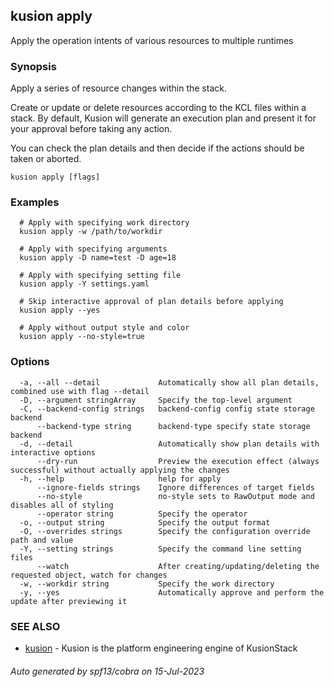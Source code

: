 ## kusion apply

Apply the operation intents of various resources to multiple runtimes

### Synopsis

Apply a series of resource changes within the stack.

Create or update or delete resources according to the KCL files within a stack. By default, Kusion will generate an execution plan and present it for your approval before taking any action.

You can check the plan details and then decide if the actions should be taken or aborted.

```
kusion apply [flags]
```

### Examples

```
  # Apply with specifying work directory
  kusion apply -w /path/to/workdir
  
  # Apply with specifying arguments
  kusion apply -D name=test -D age=18
  
  # Apply with specifying setting file
  kusion apply -Y settings.yaml
  
  # Skip interactive approval of plan details before applying
  kusion apply --yes
  
  # Apply without output style and color
  kusion apply --no-style=true
```

### Options

```
  -a, --all --detail             Automatically show all plan details, combined use with flag --detail
  -D, --argument stringArray     Specify the top-level argument
  -C, --backend-config strings   backend-config config state storage backend
      --backend-type string      backend-type specify state storage backend
  -d, --detail                   Automatically show plan details with interactive options
      --dry-run                  Preview the execution effect (always successful) without actually applying the changes
  -h, --help                     help for apply
      --ignore-fields strings    Ignore differences of target fields
      --no-style                 no-style sets to RawOutput mode and disables all of styling
      --operator string          Specify the operator
  -o, --output string            Specify the output format
  -O, --overrides strings        Specify the configuration override path and value
  -Y, --setting strings          Specify the command line setting files
      --watch                    After creating/updating/deleting the requested object, watch for changes
  -w, --workdir string           Specify the work directory
  -y, --yes                      Automatically approve and perform the update after previewing it
```

### SEE ALSO

* [kusion](kusion.md)	 - Kusion is the platform engineering engine of KusionStack

###### Auto generated by spf13/cobra on 15-Jul-2023
